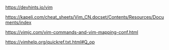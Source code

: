 https://devhints.io/vim

https://kapeli.com/cheat_sheets/Vim_CN.docset/Contents/Resources/Documents/index

https://vimjc.com/vim-commands-and-vim-mapping-conf.html

https://vimhelp.org/quickref.txt.html#Q_op
